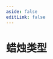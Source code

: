 ```yaml
---
aside: false
editLink: false
---
```


# 蜡烛类型

<script setup>
import Chart from '../components/SampleChart.vue'
import data from '../data/sample/candle-type/index.json'
</script>
<Chart :js="data['index.js']" :html="data['index.html']" :css="data['index.css']" title="蜡烛类型"/>

<!--@include: @/data/sample/candle-type/index.md-->